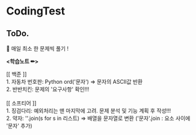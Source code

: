 # CodingTest

<h2>ToDo.</h2>
📝 매일 최소 한 문제씩 풀기 !
<br>
<p style="font-weight: bold"><학습노트 ✏></p>
<a>[[ 백준 ]]</a> <br>
1. 자동차 번호판: Python  ord('문자') => 문자의 ASCII값 반환  <br>
2. 반반치킨: 문제의 '요구사항' 확인!!!
<br><br>
<a>[[ 소프티어 ]]</a> <br>
1. 징검다리: 예외처리는 맨 마지막에 고려. 문제 분석 및 기능 계획 후 작성!!! <br>
2. 약자: ''.join(s for s in 리스트) => 배열을 문자열로 변환 ('문자'.join : 요소 사이에 '문자' 추가)
